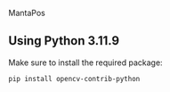 MantaPos

## Using Python 3.11.9

Make sure to install the required package:

```sh
pip install opencv-contrib-python
```